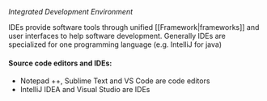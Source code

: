 *Integrated Development Environment*

IDEs provide software tools through unified [[Framework|frameworks]] and user interfaces to help software development.
Generally IDEs are specialized for one programming language (e.g. IntelliJ for java)

#### Source code editors and IDEs:
- Notepad ++, Sublime Text and VS Code are  code editors
- IntelliJ IDEA and Visual Studio are IDEs

